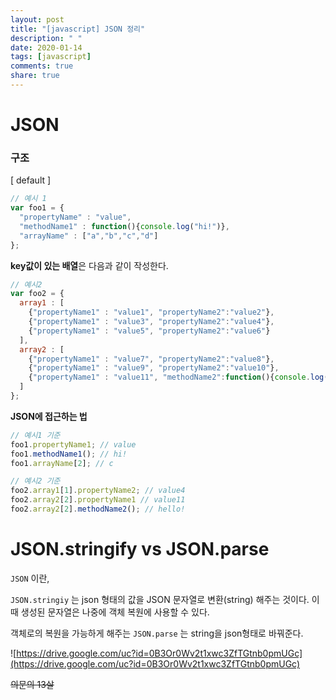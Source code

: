 ```yaml
---
layout: post
title: "[javascript] JSON 정리"
description: " "
date: 2020-01-14
tags: [javascript]
comments: true
share: true
---
```


# JSON



### 구조

[ default ]

```javascript
// 예시 1
var foo1 = {
  "propertyName" : "value",
  "methodName1" : function(){console.log("hi!")},
  "arrayName" : ["a","b","c","d"]
};
```



**key값이 있는 배열**은 다음과 같이 작성한다.

```javascript
// 예시2
var foo2 = {
  array1 : [
    {"propertyName1" : "value1", "propertyName2":"value2"},
    {"propertyName1" : "value3", "propertyName2":"value4"},
    {"propertyName1" : "value5", "propertyName2":"value6"}
  ],
  array2 : [
    {"propertyName1" : "value7", "propertyName2":"value8"},
    {"propertyName1" : "value9", "propertyName2":"value10"},
    {"propertyName1" : "value11", "methodName2":function(){console.log("hello!")}}
  ]
};
```



**JSON에 접근하는 법**

```javascript
// 예시1 기준
foo1.propertyName1; // value
foo1.methodName1(); // hi!
foo1.arrayName[2]; // c

// 예시2 기준
foo2.array1[1].propertyName2; // value4
foo2.array2[2].propertyName1 // value11
foo2.array2[2].methodName2(); // hello!
```



# JSON.stringify vs JSON.parse

`JSON` 이란, 



`JSON.stringiy` 는 json 형태의 값을  JSON 문자열로 변환(string) 해주는 것이다. 이 때 생성된 문자열은 나중에 객체 복원에 사용할 수 있다. 

객체로의 복원을 가능하게 해주는 `JSON.parse` 는 string을 json형태로 바꿔준다.

![https://drive.google.com/uc?id=0B3Or0Wv2t1xwc3ZfTGtnb0pmUGc](https://drive.google.com/uc?id=0B3Or0Wv2t1xwc3ZfTGtnb0pmUGc)

~~의문의 13살~~
